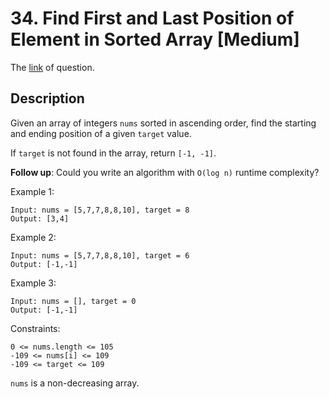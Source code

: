 # 34. Find First and Last Position of Element in Sorted Array [Medium]

The [link](https://leetcode.com/problems/find-first-and-last-position-of-element-in-sorted-array/) of question.

## Description

Given an array of integers `nums` sorted in ascending order, find the starting and ending position of a given `target` value.

If `target` is not found in the array, return `[-1, -1]`.

**Follow up**: Could you write an algorithm with `O(log n)` runtime complexity?

Example 1:
```
Input: nums = [5,7,7,8,8,10], target = 8
Output: [3,4]
```

Example 2:
```
Input: nums = [5,7,7,8,8,10], target = 6
Output: [-1,-1]
```

Example 3:
```
Input: nums = [], target = 0
Output: [-1,-1]
```

Constraints:
```
0 <= nums.length <= 105
-109 <= nums[i] <= 109
-109 <= target <= 109
```
`nums` is a non-decreasing array.
